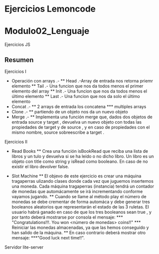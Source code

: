 # Ejercicios Lemoncode

# Modulo02_Lenguaje
 Ejercicios JS
 
## Resumen

Ejercicios I 

* Operación con arrays .-
** Head .-Array de entrada nos retorna priemr elemento
** Tail .- Una funcion que nos da todos menos el primer elemento del array
** Init .- Una funcion que nos da todos menos el último elemento
** Last .- Una funcion que nos da solo el último elemento
* Concat .-
** 2 arrays de entrada los concatena
*** multiples arrays
* Clone .-
** partiendo de un objeto nos da un nuevo objeto
* Merge .- 
** Implementa una función merge que, dados dos objetos de entrada source y target , devuelva un nuevo objeto con todas las propiedades de target y de source , y en caso de propiedades con el mismo nombre, source sobreescribe a target .

Ejercicios II

* Read Books
** Crea una función isBookRead que reciba una lista de libros y un tulo y devuelva si se ha leído o no dicho libro. Un libro es un objeto con title como string y isRead como booleano. En caso de no existir el libro devolver false.

* Slot Machine
** El objevo de este ejercicio es crear una máquina tragaperras ulizando clases donde cada vez que juguemos insertemos una moneda. Cada máquina tragaperras (instancia) tendrá un contador de monedas que automácamente se irá incrementando conforme vayamos jugando.
** Cuando se llame al método play el número de monedas se debe crementar de forma automáca y debe generar tres booleanos aleatorios que representarán el estado de las 3 ruletas. El usuario habrá ganado en caso de que los tres booleanos sean true , y por tanto deberá mostrarse por consola el mensaje:
*** "Congratulations!!!. You won <número de monedas> coins!!"
*** Reiniciar las monedas almacenadas, ya que las hemos conseguido y han salido de la máquina.
** En caso contrario deberá mostrar otro mensaje:
***"Good luck next time!!".

Servidor lite-server